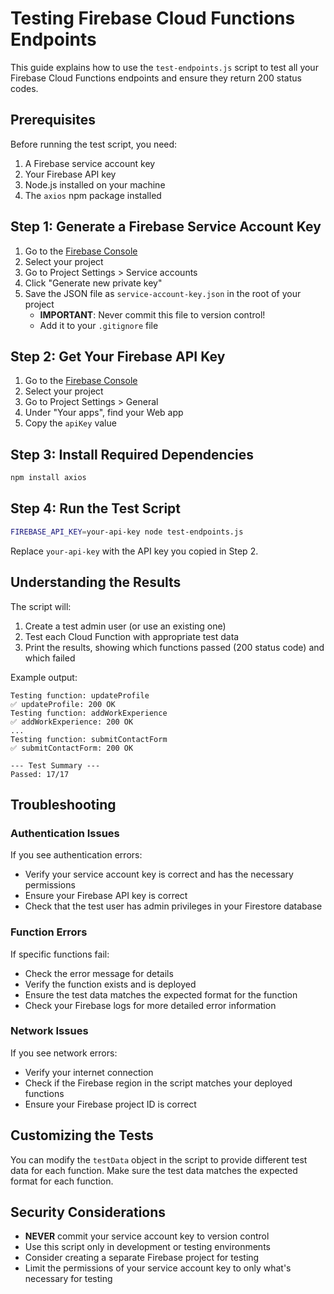 # Testing Firebase Cloud Functions Endpoints

This guide explains how to use the `test-endpoints.js` script to test all your Firebase Cloud Functions endpoints and ensure they return 200 status codes.

## Prerequisites

Before running the test script, you need:

1. A Firebase service account key
2. Your Firebase API key
3. Node.js installed on your machine
4. The `axios` npm package installed

## Step 1: Generate a Firebase Service Account Key

1. Go to the [Firebase Console](https://console.firebase.google.com/)
2. Select your project
3. Go to Project Settings > Service accounts
4. Click "Generate new private key"
5. Save the JSON file as `service-account-key.json` in the root of your project
   - **IMPORTANT**: Never commit this file to version control!
   - Add it to your `.gitignore` file

## Step 2: Get Your Firebase API Key

1. Go to the [Firebase Console](https://console.firebase.google.com/)
2. Select your project
3. Go to Project Settings > General
4. Under "Your apps", find your Web app
5. Copy the `apiKey` value

## Step 3: Install Required Dependencies

```bash
npm install axios
```

## Step 4: Run the Test Script

```bash
FIREBASE_API_KEY=your-api-key node test-endpoints.js
```

Replace `your-api-key` with the API key you copied in Step 2.

## Understanding the Results

The script will:

1. Create a test admin user (or use an existing one)
2. Test each Cloud Function with appropriate test data
3. Print the results, showing which functions passed (200 status code) and which failed

Example output:

```
Testing function: updateProfile
✅ updateProfile: 200 OK
Testing function: addWorkExperience
✅ addWorkExperience: 200 OK
...
Testing function: submitContactForm
✅ submitContactForm: 200 OK

--- Test Summary ---
Passed: 17/17
```

## Troubleshooting

### Authentication Issues

If you see authentication errors:
- Verify your service account key is correct and has the necessary permissions
- Ensure your Firebase API key is correct
- Check that the test user has admin privileges in your Firestore database

### Function Errors

If specific functions fail:
- Check the error message for details
- Verify the function exists and is deployed
- Ensure the test data matches the expected format for the function
- Check your Firebase logs for more detailed error information

### Network Issues

If you see network errors:
- Verify your internet connection
- Check if the Firebase region in the script matches your deployed functions
- Ensure your Firebase project ID is correct

## Customizing the Tests

You can modify the `testData` object in the script to provide different test data for each function. Make sure the test data matches the expected format for each function.

## Security Considerations

- **NEVER** commit your service account key to version control
- Use this script only in development or testing environments
- Consider creating a separate Firebase project for testing
- Limit the permissions of your service account key to only what's necessary for testing